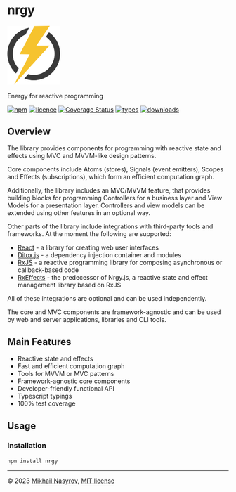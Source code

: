 # nrgy

<img alt="energy" src="energy.svg" width="120" />

Energy for reactive programming

[![npm](https://img.shields.io/npm/v/nrgy.svg)](https://www.npmjs.com/package/nrgy)
[![licence](https://img.shields.io/github/license/mnasyrov/nrgy.svg)](https://github.com/mnasyrov/nrgy/blob/master/LICENSE)
[![Coverage Status](https://coveralls.io/repos/github/mnasyrov/nrgy/badge.svg?branch=main)](https://coveralls.io/github/mnasyrov/nrgy?branch=main)
[![types](https://img.shields.io/npm/types/nrgy.svg)](https://www.npmjs.com/package/nrgy)
[![downloads](https://img.shields.io/npm/dt/nrgy.svg)](https://www.npmjs.com/package/nrgy)

## Overview

The library provides components for programming with reactive state and effects
using MVC and MVVM-like design patterns.

Core components include Atoms (stores), Signals (event emitters), Scopes and
Effects (subscriptions), which form an efficient computation graph.

Additionally, the library includes an MVC/MVVM feature, that provides building
blocks for programming Controllers for a business layer and View Models for a
presentation layer. Controllers and view models can be extended using other
features in an optional way.

Other parts of the library include integrations with third-party tools and
frameworks. At the moment the following are supported:

- [React][link:react] - a library for creating web user interfaces
- [Ditox.js][link:ditox] - a dependency injection container and modules
- [RxJS][link:rxjs] - a reactive programming library for composing asynchronous
  or callback-based code
- [RxEffects][link:rx-effects] - the predecessor of Nrgy.js, a reactive state
  and effect management library based on RxJS

All of these integrations are optional and can be used independently.

The core and MVC components are framework-agnostic and can be used by web and
server applications, libraries and CLI tools.

[link:react]: https://react.dev
[link:ditox]: https://github.com/mnasyrov/ditox
[link:rxjs]: https://github.com/ReactiveX/rxjs
[link:rx-effects]: https://github.com/mnasyrov/rx-effects

## Main Features

- Reactive state and effects
- Fast and efficient computation graph
- Tools for MVVM or MVC patterns
- Framework-agnostic core components
- Developer-friendly functional API
- Typescript typings
- 100% test coverage

## Usage

### Installation

```
npm install nrgy
```

---

&copy; 2023 [Mikhail Nasyrov](https://github.com/mnasyrov),
[MIT license](./LICENSE)
